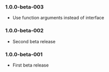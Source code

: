 ### 1.0.0-beta-003

* Use function arguments instead of interface

### 1.0.0-beta-002

* Second beta release

### 1.0.0-beta-001

* First beta release
